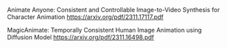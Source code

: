 Animate Anyone: Consistent and Controllable Image-to-Video Synthesis for Character Animation
https://arxiv.org/pdf/2311.17117.pdf

MagicAnimate: Temporally Consistent Human Image Animation using Diffusion Model
https://arxiv.org/pdf/2311.16498.pdf

